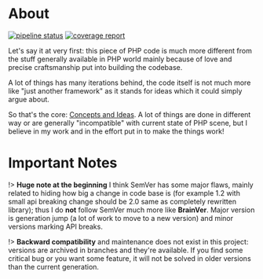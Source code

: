 # About

[![pipeline status](https://git.x32.cz/edde/edde/badges/master/pipeline.svg)](https://git.x32.cz/edde/edde/commits/master)
[![coverage report](https://git.x32.cz/edde/edde/badges/master/coverage.svg)](https://git.x32.cz/edde/edde/commits/master)

Let's say it at very first: this piece of PHP code is much more different from the stuff generally available in PHP world mainly
because of love and precise craftsmanship put into building the codebase.

A lot of things has many iterations behind, the code itself is not much more like "just another framework" as it stands for
ideas which it could simply argue about.  

So that's the core: [Concepts and Ideas](/ideas). A lot of things are done in different way or are generally "incompatible" with current
state of PHP scene, but I believe in my work and in the effort put in to make the things work! 

# Important Notes

!> **Huge note at the beginning** I think SemVer has some major flaws, mainly related to hiding how big a change in code base is (for example 1.2 with
small api breaking change should be 2.0 same as completely rewritten library); thus I do **not** follow SemVer much more like **BrainVer**. Major
version is generation jump (a lot of work to move to a new version) and minor versions marking API breaks.

!> **Backward compatibility** and maintenance does not exist in this project: versions are archived in branches and they're available. If you find
some critical bug or you want some feature, it will not be solved in older versions than the current generation.
